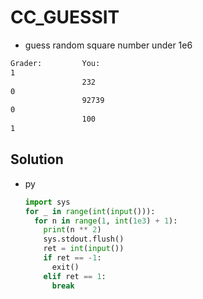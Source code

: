 # CC_GUESSIT

* guess random square number under 1e6

```txt
Grader:         You:
1
                232
0
                92739
0
                100
1
```

## Solution

* py

  ```py
  import sys
  for _ in range(int(input())):
    for n in range(1, int(1e3) + 1):
      print(n ** 2)
      sys.stdout.flush()
      ret = int(input())
      if ret == -1:
        exit()
      elif ret == 1:
        break
  ```

